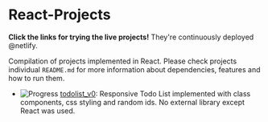 # React-Projects
**Click the links for trying the live projects!** They're continuously deployed @netlify.

Compilation of projects implemented in React. Please check projects individual `README.md` for more information about dependencies, features and how to run them. 
- ![Progress](https://progress-bar.dev/40/) [todolist_v0](https://nluizsoliveira-todolist0.netlify.app/):  Responsive Todo List implemented with class components, css styling and random ids. No external library except React was used. 